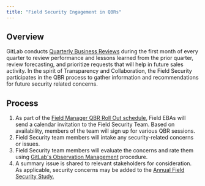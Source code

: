 ```yaml
---
title: "Field Security Engagement in QBRs"
---
```


## Overview

GitLab conducts [Quarterly Business Reviews](/handbook/sales/qbrs/) during the first month of every quarter to review performance and lessons learned from the prior quarter, review forecasting, and prioritize requests that will help in future sales activity. In the spirit of Transparency and Collaboration, the Field Security participates in the QBR process to gather information and recommendations for future security related concerns.

## Process

1. As part of the [Field Manager QBR Roll Out schedule](/handbook/sales/qbrs/#sample-field-manager-qbr-roll-out---virtual), Field EBAs will send a calendar invitation to the Field Security Team. Based on availability, members of the team will sign up for various QBR sessions.
1. Field Security team members will intake any security-related concerns or issues.
1. Field Security team members will evaluate the concerns and rate them using [GitLab's Observation Management](/handbook/security/security-assurance/observation-management-procedure/#risk-ratings) procedure.
1. A summary issue is shared to relevant stakeholders for consideration. As applicable, security concerns may be added to the [Annual Field Security Study.](/handbook/security/security-assurance/field-security/field-security-study/)
